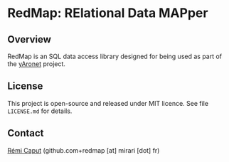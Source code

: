 RedMap: RElational Data MAPper
==============================

Overview
--------

RedMap is an SQL data access library designed for being used as part of the
[yAronet](https://github.com/r3c/yaronet) project.

License
-------

This project is open-source and released under MIT licence. See file
`LICENSE.md` for details.

Contact
-------

[Rémi Caput](http://remi.caput.fr/) (github.com+redmap [at] mirari [dot] fr)
